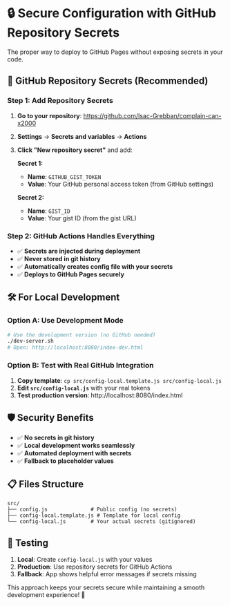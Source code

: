 # 🔒 Secure Configuration with GitHub Repository Secrets

The proper way to deploy to GitHub Pages without exposing secrets in your code.

## 🎯 **GitHub Repository Secrets (Recommended)**

### Step 1: Add Repository Secrets
1. **Go to your repository**: https://github.com/Isac-Grebban/complain-can-x2000
2. **Settings** → **Secrets and variables** → **Actions**
3. **Click "New repository secret"** and add:
   
   **Secret 1:**
   - **Name**: `GITHUB_GIST_TOKEN`
   - **Value**: Your GitHub personal access token (from GitHub settings)
   
   **Secret 2:**
   - **Name**: `GIST_ID` 
   - **Value**: Your gist ID (from the gist URL)

### Step 2: GitHub Actions Handles Everything
- ✅ **Secrets are injected during deployment**
- ✅ **Never stored in git history**
- ✅ **Automatically creates config file with your secrets**
- ✅ **Deploys to GitHub Pages securely**

## 🛠️ **For Local Development**

### Option A: Use Development Mode
```bash
# Use the development version (no GitHub needed)
./dev-server.sh
# Open: http://localhost:8080/index-dev.html
```

### Option B: Test with Real GitHub Integration
1. **Copy template**: `cp src/config-local.template.js src/config-local.js`
2. **Edit `src/config-local.js`** with your real tokens
3. **Test production version**: http://localhost:8080/index.html

## 🛡️ **Security Benefits**

- ✅ **No secrets in git history**
- ✅ **Local development works seamlessly** 
- ✅ **Automated deployment with secrets**
- ✅ **Fallback to placeholder values**

## 📋 **Files Structure**

```
src/
├── config.js              # Public config (no secrets)
├── config-local.template.js # Template for local config
└── config-local.js        # Your actual secrets (gitignored)
```

## 🧪 **Testing**

1. **Local**: Create `config-local.js` with your values
2. **Production**: Use repository secrets for GitHub Actions
3. **Fallback**: App shows helpful error messages if secrets missing

This approach keeps your secrets secure while maintaining a smooth development experience! 🔐